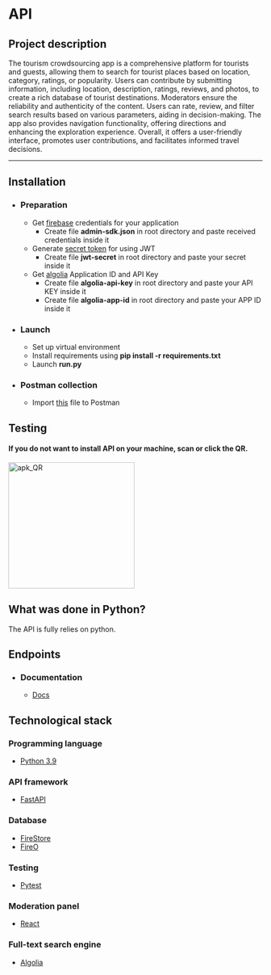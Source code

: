 # API

## Project description

The tourism crowdsourcing app is a comprehensive platform for tourists and guests, allowing them to search for tourist
places based on location, category, ratings, or popularity. Users can contribute by submitting information, including
location, description, ratings, reviews, and photos, to create a rich database of tourist destinations. Moderators
ensure the reliability and authenticity of the content. Users can rate, review, and filter search results based on
various parameters, aiding in decision-making. The app also provides navigation functionality, offering directions and
enhancing the exploration experience. Overall, it offers a user-friendly interface, promotes user contributions, and
facilitates informed travel decisions.
***

## Installation

- ### **Preparation**
    - Get [firebase](https://firebase.google.com/docs/) credentials for your application
        - Create file **admin-sdk.json** in root directory and paste received credentials inside it
    - Generate [secret token](https://docs.python.org/3/library/secrets.html) for using JWT
        - Create file **jwt-secret** in root directory and paste your secret inside it
    - Get [algolia](https://www.algolia.com) Application ID and API Key
        - Create file **algolia-api-key** in root directory and paste your API KEY inside it
        - Create file **algolia-app-id** in root directory and paste your APP ID inside it
- ### **Launch**
    - Set up virtual environment
    - Install requirements using **pip install -r requirements.txt**
    - Launch **run.py**
- ### **Postman collection**
    - Import [this](Tourism%20app.postman_collection.json) file to Postman

## Testing
#### If you do not want to install API on your machine, scan or click the QR.
<a href="https://drive.google.com/file/d/1I0OPUTGoFYJz71LWe0v576Ix1R9QKURR/view?usp=sharing"><img alt="apk_QR" height="250" src="https://i.imgur.com/hrrRK7l.png" width="250"/></a>

## What was done in Python?

The API is fully relies on python.

## Endpoints
- ### **Documentation**
    - [Docs](http://wensietyt.fvds.ru:8000/docs)

## Technological stack

### Programming language

- [Python 3.9](https://www.python.org/downloads/release/python-390/)

### API framework

- [FastAPI](https://fastapi.tiangolo.com/)

### Database

- [FireStore](https://firebase.google.com/docs/)
- [FireO](https://octabyte.io/FireO)

### Testing

- [Pytest](https://docs.pytest.org/)

### Moderation panel

- [React](https://react.dev/)

### Full-text search engine

- [Algolia](https://www.algolia.com)
